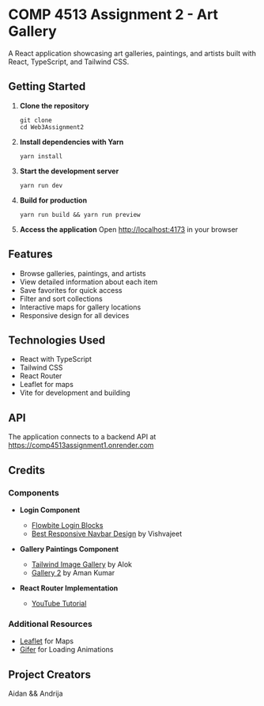 # COMP 4513 Assignment 2 - Art Gallery

A React application showcasing art galleries, paintings, and artists built with React, TypeScript, and Tailwind CSS.

## Getting Started

1. **Clone the repository**

   ```
   git clone
   cd Web3Assignment2
   ```

2. **Install dependencies with Yarn**

   ```
   yarn install
   ```

3. **Start the development server**

   ```
   yarn run dev
   ```

4. **Build for production**

   ```
   yarn run build && yarn run preview
   ```

5. **Access the application**
   Open [http://localhost:4173](http://localhost:4173) in your browser

## Features

- Browse galleries, paintings, and artists
- View detailed information about each item
- Save favorites for quick access
- Filter and sort collections
- Interactive maps for gallery locations
- Responsive design for all devices

## Technologies Used

- React with TypeScript
- Tailwind CSS
- React Router
- Leaflet for maps
- Vite for development and building

## API

The application connects to a backend API at https://comp4513assignment1.onrender.com

## Credits

### Components

- **Login Component**

  - [Flowbite Login Blocks](https://flowbite.com/blocks/marketing/login/)
  - [Best Responsive Navbar Design](https://tailwindflex.com/@vishvajeet/best-responsive-navbar-design-easy-modern-navigation) by Vishvajeet

- **Gallery Paintings Component**

  - [Tailwind Image Gallery](https://tailwindflex.com/@alok/tailwind-image-gallery) by Alok
  - [Gallery 2](https://tailwindflex.com/@Aman300/gallery-2) by Aman Kumar

- **React Router Implementation**
  - [YouTube Tutorial](https://www.youtube.com/watch?v=oTIJunBa6MA)

### Additional Resources

- [Leaflet](https://leafletjs.com/) for Maps
- [Gifer](https://gifer.com/) for Loading Animations

## Project Creators

Aidan && Andrija
